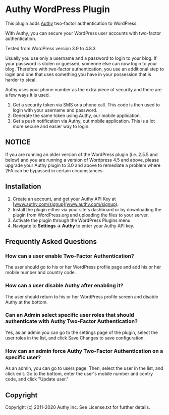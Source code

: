 # Authy WordPress Plugin

This plugin adds [Authy](http://www.authy.com) two-factor authentication to WordPress.

With Authy, you can secure your WordPress user accounts with two-factor authentication.

Tested from WordPress version 3.9 to 4.8.3

Usually you use only a username and a password to login to your blog. If your password is stolen or guessed, someone else can now login to your blog. Therefore with two-factor authentication, you use an additional step to login and one that uses something you have in your possession that is harder to steal.

Authy uses your phone number as the extra piece of security and there are a few ways it is used.

1. Get a security token via SMS or a phone call. This code is then used to login with your username and password.
2. Generate the same token using Authy, our mobile application.
3. Get a push notification via Authy, out mobile application. This is a lot more secure and easier way to login.

## NOTICE
If you are running an older version of the WordPress plugin (i.e. 2.5.5 and below) and you are running a version of Wordpress 4.5 and above, please upgrade your Authy plugin to 3.0 and above to remediate a problem where 2FA can be bypassed in certain circumstances.


## Installation

1. Create an account, and get your Authy API Key at [www.authy.com/signup](www.authy.com/signup).
2. Install the plugin either via your site's dashboard or by downloading the plugin from WordPress.org and uploading the files to your server.
3. Activate the plugin through the WordPress Plugins menu.
4. Navigate to **Settings -> Authy** to enter your Authy API key.


## Frequently Asked Questions

### How can a user enable Two-Factor Authentication?

The user should go to his or her WordPress profile page and add his or her mobile number and country code.

### How can a user disable Authy after enabling it?

The user should return to his or her WordPress profile screen and disable Authy at the bottom.

### Can an Admin select specific user roles that should authenticate with Authy Two-Factor Authentication?

Yes, as an admin you can go to the settings page of the plugin, select the user roles in the list, and click Save Changes to save configuration.

### How can an admin force Authy Two-Factor Authentication on a specific user?

As an admin, you can go to users page. Then, select the user in the list, and click edit. Go to the bottom, enter the user's mobile number and contry code, and click "Update user."

## Copyright
 
Copyright (c) 2011-2020 Authy Inc. See License.txt for further details.
